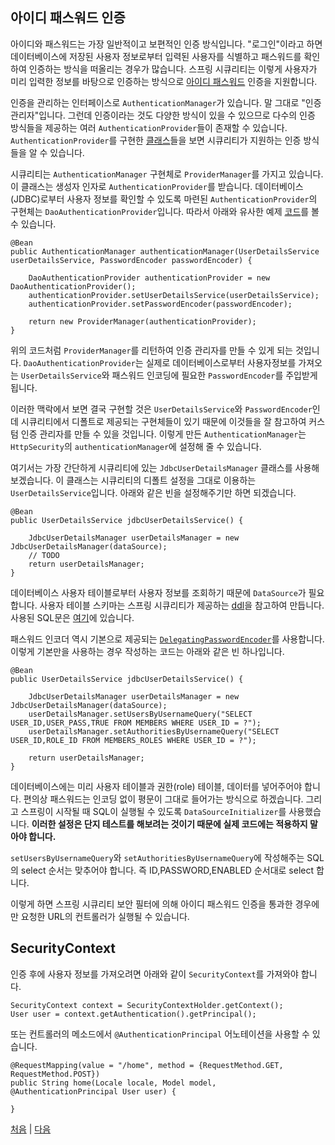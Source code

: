 ## 아이디 패스워드 인증
아이디와 패스워드는 가장 일반적이고 보편적인 인증 방식입니다. "로그인"이라고 하면 데이터베이스에 저장된 사용자 정보로부터 입력된 사용자를 식별하고 패스워드를 확인하여 인증하는 방식을 떠올리는 경우가 많습니다. 스프링 시큐리티는 이렇게 사용자가 미리 입력한 정보를 바탕으로 인증하는 방식으로 [아이디 패스워드](https://docs.spring.io/spring-security/reference/5.8/servlet/authentication/passwords/index.html#servlet-authentication-unpwd) 인증을 지원합니다.  

인증을 관리하는 인터페이스로 `AuthenticationManager`가 있습니다. 말 그대로 "인증 관리자"입니다. 그런데 인증이라는 것도 다양한 방식이 있을 수 있으므로 다수의 인증 방식들을 제공하는 여러 `AuthenticationProvider`들이 존재할 수 있습니다. `AuthenticationProvider`를 구현한 [클래스](https://docs.spring.io/spring-security/site/docs/5.8.x/api/org/springframework/security/authentication/AuthenticationProvider.html)들을 보면 시큐리티가 지원하는 인증 방식들을 알 수 있습니다. 

시큐리티는 `AuthenticationManager` 구현체로 `ProviderManager`를 가지고 있습니다. 이 클래스는 생성자 인자로 `AuthenticationProvider`를 받습니다. 데이터베이스(JDBC)로부터 사용자 정보를 확인할 수 있도록 마련된 `AuthenticationProvider`의 구현체는 `DaoAuthenticationProvider`입니다. 따라서 아래와 유사한 예제 [코드](https://docs.spring.io/spring-security/reference/5.8/servlet/authentication/passwords/index.html#customize-global-authentication-manager)를 볼 수 있습니다.

```
@Bean
public AuthenticationManager authenticationManager(UserDetailsService userDetailsService, PasswordEncoder passwordEncoder) {
		
	DaoAuthenticationProvider authenticationProvider = new DaoAuthenticationProvider();
	authenticationProvider.setUserDetailsService(userDetailsService);
	authenticationProvider.setPasswordEncoder(passwordEncoder);

	return new ProviderManager(authenticationProvider);
}
```
위의 코드처럼 `ProviderManager`를 리턴하여 인증 관리자를 만들 수 있게 되는 것입니다.  `DaoAuthenticationProvider`는 실제로 데이터베이스로부터 사용자정보를 가져오는 `UserDetailsService`와 패스워드 인코딩에 필요한 `PasswordEncoder`를 주입받게 됩니다.  

이러한 맥락에서 보면 결국 구현할 것은 `UserDetailsService`와 `PasswordEncoder`인데 시큐리티에서 디폴트로 제공되는 구현체들이 있기 때문에 이것들을 잘 참고하여 커스텀 인증 관리자를 만들 수 있을 것입니다. 이렇게 만든 `AuthenticationManager`는 `HttpSecurity`의 `authenticationManager`에 설정해 줄 수 있습니다.  

여기서는 가장 간단하게 시큐리티에 있는 `JdbcUserDetailsManager` 클래스를 사용해보겠습니다. 이 클래스는 시큐리티의 디폴트 설정을 그대로 이용하는 `UserDetailsService`입니다. 아래와 같은 빈을 설정해주기만 하면 되겠습니다.

```
@Bean
public UserDetailsService jdbcUserDetailsService() {

	JdbcUserDetailsManager userDetailsManager = new JdbcUserDetailsManager(dataSource);
	// TODO
	return userDetailsManager;
}
```
데이터베이스 사용자 테이블로부터 사용자 정보를 조회하기 때문에 `DataSource`가 필요합니다. 사용자 테이블 스키마는 스프링 시큐리티가 제공하는 [ddl](https://docs.spring.io/spring-security/reference/5.8/servlet/authentication/passwords/jdbc.html#servlet-authentication-jdbc-schema)을 참고하여 만듭니다. 사용된 SQL문은 [여기](https://github.com/boyd-dev/demo-security/blob/main/example/demog-mvc/src/main/resources/members.sql)에 있습니다.

패스워드 인코더 역시 기본으로 제공되는 [`DelegatingPasswordEncoder`](https://docs.spring.io/spring-security/site/docs/5.8.x/api/org/springframework/security/crypto/password/DelegatingPasswordEncoder.html)를 사용합니다. 이렇게 기본만을 사용하는 경우 작성하는 코드는 아래와 같은 빈 하나입니다.

```
@Bean
public UserDetailsService jdbcUserDetailsService() {		

	JdbcUserDetailsManager userDetailsManager = new JdbcUserDetailsManager(dataSource);
	userDetailsManager.setUsersByUsernameQuery("SELECT USER_ID,USER_PASS,TRUE FROM MEMBERS WHERE USER_ID = ?");
	userDetailsManager.setAuthoritiesByUsernameQuery("SELECT USER_ID,ROLE_ID FROM MEMBERS_ROLES WHERE USER_ID = ?");
		
	return userDetailsManager;
}
```
데이터베이스에는 미리 사용자 테이블과 권한(role) 테이블, 데이터를 넣어주어야 합니다. 편의상 패스워드는 인코딩 없이 평문이 그대로 들어가는 방식으로 하겠습니다. 그리고 스프링이 시작될 때 SQL이 실행될 수 있도록 `DataSourceInitializer`를 사용했습니다. <b>이러한 설정은 단지 테스트를 해보려는 것이기 때문에 실제 코드에는 적용하지 말아야 합니다.</b>  

`setUsersByUsernameQuery`와 `setAuthoritiesByUsernameQuery`에 작성해주는 SQL의 select 순서는 맞추어야 합니다. 즉 ID,PASSWORD,ENABLED 순서대로 select 합니다.  

이렇게 하면 스프링 시큐리티 보안 필터에 의해 아이디 패스워드 인증을 통과한 경우에만 요청한 URL의 컨트롤러가 실행될 수 있습니다.

## SecurityContext
인증 후에 사용자 정보를 가져오려면 아래와 같이 `SecurityContext`를 가져와야 합니다.

```
SecurityContext context = SecurityContextHolder.getContext();
User user = context.getAuthentication().getPrincipal();
```
또는 컨트롤러의 메소드에서 `@AuthenticationPrincipal` 어노테이션을 사용할 수 있습니다.

```
@RequestMapping(value = "/home", method = {RequestMethod.GET, RequestMethod.POST})
public String home(Locale locale, Model model, @AuthenticationPrincipal User user) {
 
}
```


[처음](../README.md) | [다음](../05/README.md)